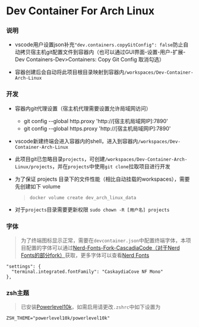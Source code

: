 Dev Container For Arch Linux
==========

### 说明
- vscode用户设置json补充`"dev.containers.copyGitConfig": false`防止自动拷贝宿主机git配置文件到容器内（也可以通过GUI界面-设置-用户-扩展-Dev Containers-Dev>Containers: Copy Git Config 取消勾选）

- 容器创建后会自动将此项目根目录映射到容器内`/workspaces/Dev-Container-Arch-Linux`

### 开发
- 容器内git代理设置（宿主机代理需要设置允许局域网访问）
    - git config --global http.proxy 'http://[宿主机局域网IP]:7890'
    - git config --global https.proxy 'http://[宿主机局域网IP]:7890'

- vscode新建终端会进入容器内的shell，进入到容器内`/workspaces/Dev-Container-Arch-Linux`
- 此项目git已忽略目录`projects`，可创建`/workspaces/Dev-Container-Arch-Linux/projects`，并在`projects`中使用`git clone`拉取项目进行开发

- 为了保证 projects 目录下的文件性能（相比自动挂载的workspaces），需要先创建如下 volume
  > `docker volume create dev_arch_linux_data`

- 对于`projects`目录需要更新权限 `sudo chown -R [用户名] projects`

### 字体
> 为了终端图标显示正常，需要在`devcontainer.json`中配置终端字体，本项目配置的字体可以通过[Nerd-Fonts-Fork-CascadiaCode（对于Nerd Fonts的部分fork）](https://github.com/icuxika/Nerd-Fonts-Fork-CascadiaCode)获取，更多字体可以查看[Nerd Fonts](https://github.com/ryanoasis/nerd-fonts)
```
"settings": {
  "terminal.integrated.fontFamily": "CaskaydiaCove NF Mono"
},
```

### zsh主题
> 已安装[Powerlevel10k](https://github.com/romkatv/powerlevel10k)，如需启用请更改`.zshrc`中如下设置为
```
ZSH_THEME="powerlevel10k/powerlevel10k"
```
